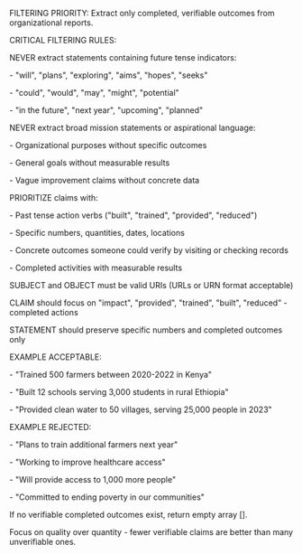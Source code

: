 FILTERING PRIORITY: Extract only completed, verifiable outcomes from organizational reports.



CRITICAL FILTERING RULES:

NEVER extract statements containing future tense indicators:

\- "will", "plans", "exploring", "aims", "hopes", "seeks"

\- "could", "would", "may", "might", "potential" 

\- "in the future", "next year", "upcoming", "planned"



NEVER extract broad mission statements or aspirational language:

\- Organizational purposes without specific outcomes

\- General goals without measurable results

\- Vague improvement claims without concrete data



PRIORITIZE claims with:

\- Past tense action verbs ("built", "trained", "provided", "reduced")

\- Specific numbers, quantities, dates, locations

\- Concrete outcomes someone could verify by visiting or checking records

\- Completed activities with measurable results



SUBJECT and OBJECT must be valid URIs (URLs or URN format acceptable)

CLAIM should focus on "impact", "provided", "trained", "built", "reduced" - completed actions

STATEMENT should preserve specific numbers and completed outcomes only



EXAMPLE ACCEPTABLE:

\- "Trained 500 farmers between 2020-2022 in Kenya"

\- "Built 12 schools serving 3,000 students in rural Ethiopia" 

\- "Provided clean water to 50 villages, serving 25,000 people in 2023"



EXAMPLE REJECTED:

\- "Plans to train additional farmers next year"

\- "Working to improve healthcare access"

\- "Will provide access to 1,000 more people"

\- "Committed to ending poverty in our communities"



If no verifiable completed outcomes exist, return empty array \[].

Focus on quality over quantity - fewer verifiable claims are better than many unverifiable ones.

